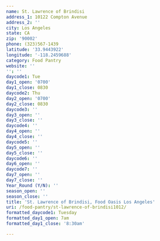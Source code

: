 ```yaml
---
name: St. Lawrence of Brindisi
address_1: 10122 Compton Avenue
address_2: ''
city: Los Angeles
state: CA
zip: '90002'
phone: (323)567-1439
latitude: '33.9443922'
longitude: '-118.2459688'
category: Food Pantry
website: ''
'': ''
daycode1: Tue
day1_open: '0700'
day1_close: 0830
daycode2: Thu
day2_open: '0700'
day2_close: 0830
daycode3: ''
day3_open: ''
day3_close: ''
daycode4: ''
day4_open: ''
day4_close: ''
daycode5: ''
day5_open: ''
day5_close: ''
daycode6: ''
day6_open: ''
daycode7: ''
day7_open: ''
day7_close: ''
Year_Round (Y/N): ''
season_open: ''
season_close: ''
title: 'St. Lawrence of Brindisi, Food Oasis Los Angeles'
uri: /food-pantry/st-lawrence-of-brindisi1012/
formatted_daycode1: Tuesday
formatted_day1_open: 7am
formatted_day1_close: '8:30am'

---
```

